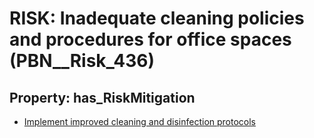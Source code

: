 # RISK: __Inadequate cleaning policies and procedures for office spaces__ (PBN__Risk_436)

## Property: has_RiskMitigation

* [Implement improved cleaning and disinfection protocols](PBN__RiskMitigation_604)

